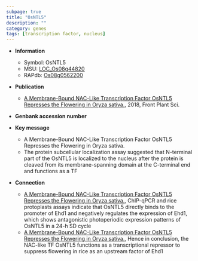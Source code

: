 ```yaml
---
subpage: true
title: "OsNTL5"
description: ""
category: genes
tags: [transcription factor, nucleus]
---
```


* **Information**  
    + Symbol: OsNTL5  
    + MSU: [LOC_Os08g44820](http://rice.plantbiology.msu.edu/cgi-bin/ORF_infopage.cgi?orf=LOC_Os08g44820)  
    + RAPdb: [Os08g0562200](http://rapdb.dna.affrc.go.jp/viewer/gbrowse_details/irgsp1?name=Os08g0562200)  

* **Publication**  
    + [A Membrane-Bound NAC-Like Transcription Factor OsNTL5 Represses the Flowering in Oryza sativa.](http://www.ncbi.nlm.nih.gov/pubmed?term=A+Membrane-Bound+NAC-Like+Transcription+Factor+OsNTL5+Represses+the+Flowering+in+Oryza+sativa.%5BTitle%5D), 2018, Front Plant Sci.

* **Genbank accession number**  

* **Key message**  
    + A Membrane-Bound NAC-Like Transcription Factor OsNTL5 Represses the Flowering in Oryza sativa.
    + The protein subcellular localization assay suggested that N-terminal part of the OsNTL5 is localized to the nucleus after the protein is cleaved from its membrane-spanning domain at the C-terminal end and functions as a TF

* **Connection**  
    + [A Membrane-Bound NAC-Like Transcription Factor OsNTL5 Represses the Flowering in Oryza sativa.](http://www.ncbi.nlm.nih.gov/pubmed?term=A+Membrane-Bound+NAC-Like+Transcription+Factor+OsNTL5+Represses+the+Flowering+in+Oryza+sativa.%5BTitle%5D),  ChIP-qPCR and rice protoplasts assays indicate that OsNTL5 directly binds to the promoter of Ehd1 and negatively regulates the expression of Ehd1, which shows antagonistic photoperiodic expression patterns of OsNTL5 in a 24-h SD cycle
    + [A Membrane-Bound NAC-Like Transcription Factor OsNTL5 Represses the Flowering in Oryza sativa.](http://www.ncbi.nlm.nih.gov/pubmed?term=A+Membrane-Bound+NAC-Like+Transcription+Factor+OsNTL5+Represses+the+Flowering+in+Oryza+sativa.%5BTitle%5D),  Hence in conclusion, the NAC-like TF OsNTL5 functions as a transcriptional repressor to suppress flowering in rice as an upstream factor of Ehd1



